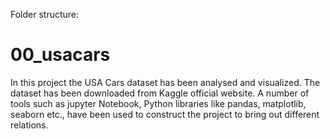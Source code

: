 Folder structure:

# 00_usacars
In this project the USA Cars dataset has been analysed and visualized. The dataset has been downloaded from Kaggle official website. 
A number of tools such as jupyter Notebook, Python libraries like pandas, matplotlib, seaborn etc., have been used to construct the project to bring out different relations.